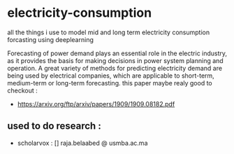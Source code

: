 
# electricity-consumption
all the things i use to model mid and long term electricity consumption forcasting using deeplearning

Forecasting of power demand plays an essential role in the electric industry, as it provides the basis for making decisions in power system planning and operation.  A great variety of methods for predicting electricity demand are being used by electrical companies, which are applicable to short-term, medium-term or long-term forecasting.
this paper maybe realy good to checkout : 

- https://arxiv.org/ftp/arxiv/papers/1909/1909.08182.pdf

## used to do research :

- scholarvox :
	[] raja.belaabed @ usmba.ac.ma
